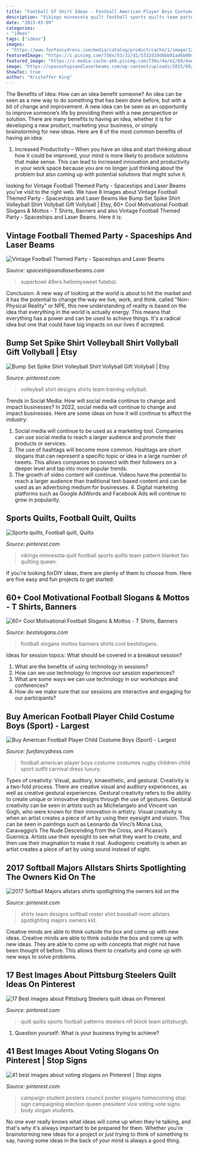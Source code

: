 ```yaml
---
title: "Football Gf Shirt Ideas - Football American Player Boys Costume Costumes Rugby Children Child Sport Outfit Carnival Dress Luxury"
description: "Vikings minnesota quilt football sports quilts team pattern blanket fan quilting queen"
date: "2023-03-09"
categories:
- "ideas"
tags: ["ideas"]
images:
- "https://www.funfancydress.com/media/catalog/product/cache/1/image/1200x/040ec09b1e35df139433887a97daa66f/S/A/SANC_5868.jpg"
featuredImage: "https://i.pinimg.com/736x/53/32/d1/5332d10d8bb01ad6b004a3b81b76a611.jpg"
featured_image: "https://s-media-cache-ak0.pinimg.com/736x/4a/e2/69/4ae269f07eff9a2be43b126fa299bc41--student-council-campaign-student-council-posters.jpg"
image: "https://spaceshipsandlaserbeams.com/wp-content/uploads/2015/09/hms_vintage_football.jpg"
ShowToc: true
author: "Kristoffer King"
---
```



The Benefits of Idea: How can an idea benefit someone?
An idea can be seen as a new way to do something that has been done before, but with a bit of change and improvement. A new idea can be seen as an opportunity to improve someone’s life by providing them with a new perspective or solution. There are many benefits to having an idea, whether it is for developing a new product, marketing your business, or simply brainstorming for new ideas. Here are 8 of the most common benefits of having an idea: 
1. Increased Productivity – When you have an idea and start thinking about how it could be improved, your mind is more likely to produce solutions that make sense. This can lead to increased innovation and productivity in your work space because you are no longer just thinking about the problem but also coming up with potential solutions that might solve it. 

	

		
looking for Vintage Football Themed Party - Spaceships and Laser Beams you've visit to the right web. We have 8 Images about Vintage Football Themed Party - Spaceships and Laser Beams like Bump Set Spike Shirt Volleyball Shirt Vollyball Gift Vollyball | Etsy, 60+ Cool Motivational Football Slogans &amp; Mottos - T Shirts, Banners and also Vintage Football Themed Party - Spaceships and Laser Beams. Here it is:
		
    
## Vintage Football Themed Party - Spaceships And Laser Beams

<img loading=lazy src="https://spaceshipsandlaserbeams.com/wp-content/uploads/2015/09/hms_vintage_football.jpg" onerror="this.onerror=null;this.src='https://tse1.mm.bing.net/th?id=OIP.pD0Oo--VbzNH0PWo0NoxigHaJ4&amp;pid=15.1';" alt="Vintage Football Themed Party - Spaceships and Laser Beams">

_Source: spaceshipsandlaserbeams.com_

>superbowl 49ers hellomysweet futebol. 

	

Conclusion:
A new way of looking at the world is about to hit the market and it has the potential to change the way we live, work, and think. called "Non-Physical Reality" or NPE, this new understanding of reality is based on the idea that everything in the world is actually energy. This means that everything has a power and can be used to achieve things. It's a radical idea but one that could have big impacts on our lives if accepted.

    
## Bump Set Spike Shirt Volleyball Shirt Vollyball Gift Vollyball | Etsy

<img loading=lazy src="https://i.pinimg.com/736x/f9/e9/32/f9e93282e1050a4d4394c1be91bcda88.jpg" onerror="this.onerror=null;this.src='https://tse1.mm.bing.net/th?id=OIP.wQ1RLDmv6lUZuH3mce60yQHaHa&amp;pid=15.1';" alt="Bump Set Spike Shirt Volleyball Shirt Vollyball Gift Vollyball | Etsy">

_Source: pinterest.com_

>volleyball shirt designs shirts team training vollyball. 

	

Trends in Social Media: How will social media continue to change and impact businesses?
In 2022, social media will continue to change and impact businesses. Here are some ideas on how it will continue to affect the industry: 
1. Social media will continue to be used as a marketing tool. Companies can use social media to reach a larger audience and promote their products or services. 
2. The use of hashtags will become more common. Hashtags are short slogans that can represent a specific topic or idea in a large number of tweets. This allows companies to connect with their followers on a deeper level and tap into more popular trends. 
3. The growth of video content will continue. Videos have the potential to reach a larger audience than traditional text-based content and can be used as an advertising medium for businesses. 4. Digital marketing platforms such as Google AdWords and Facebook Ads will continue to grow in popularity.

    
## Sports Quilts, Football Quilt, Quilts

<img loading=lazy src="https://i.pinimg.com/1200x/8c/5c/c0/8c5cc00f5718e042b2e398d6cc659fc0.jpg" onerror="this.onerror=null;this.src='https://tse4.mm.bing.net/th?id=OIP.S8SOSiaQ5eC1UaETE9ZtmgHaJ6&amp;pid=15.1';" alt="Sports quilts, Football quilt, Quilts">

_Source: pinterest.com_

>vikings minnesota quilt football sports quilts team pattern blanket fan quilting queen. 

	

If you're looking forDIY ideas, there are plenty of them to choose from. Here are five easy and fun projects to get started: 

    
## 60+ Cool Motivational Football Slogans &amp; Mottos - T Shirts, Banners

<img loading=lazy src="http://www.bestslogans.com/img/pics/20161023_205357_hdgia.png" onerror="this.onerror=null;this.src='https://tse2.mm.bing.net/th?id=OIP.bSEO5AKE4s2diPyM2eNgQwHaHa&amp;pid=15.1';" alt="60+ Cool Motivational Football Slogans &amp; Mottos - T Shirts, Banners">

_Source: bestslogans.com_

>football slogans mottos banners shirts cool bestslogans. 

	

Ideas for session topics: What should be covered in a breakout session?
1. What are the benefits of using technology in sessions? 
2. How can we use technology to improve our session experiences? 
3. What are some ways we can use technology in our workshops and conferences? 
4. How do we make sure that our sessions are interactive and engaging for our participants?

    
## Buy American Football Player Child Costume Boys (Sport) - Largest

<img loading=lazy src="https://www.funfancydress.com/media/catalog/product/cache/1/image/1200x/040ec09b1e35df139433887a97daa66f/S/A/SANC_5868.jpg" onerror="this.onerror=null;this.src='https://tse1.mm.bing.net/th?id=OIP.Eu-w2IiQL8t-fWSwtTpf2wHaM2&amp;pid=15.1';" alt="Buy American Football Player Child Costume Boys (Sport) - Largest">

_Source: funfancydress.com_

>football american player boys costume costumes rugby children child sport outfit carnival dress luxury. 

	

Types of creativity: Visual, auditory, kinaesthetic, and gestural.
Creativity is a two-fold process. There are creative visual and auditory experiences, as well as creative gestural experiences. Gestural creativity refers to the ability to create unique or innovative designs through the use of gestures. Gestural creativity can be seen in artists such as Michelangelo and Vincent van Gogh, who were known for their innovation in artistry. Visual creativity is when an artist creates a piece of art by using their eyesight and vision. This can be seen in paintings such as Leonardo da Vinci’s Mona Lisa, Caravaggio’s The Nude Descending from the Cross, and Picasso’s Guernica. Artists use their eyesight to see what they want to create, and then use their imagination to make it real. Audiogenic creativity is when an artist creates a piece of art by using sound instead of sight.

    
## 2017 Softball Majors Allstars Shirts Spotlighting The Owners Kid On The

<img loading=lazy src="https://i.pinimg.com/736x/53/32/d1/5332d10d8bb01ad6b004a3b81b76a611.jpg" onerror="this.onerror=null;this.src='https://tse3.mm.bing.net/th?id=OIP.RhZqOhMsj4BNjh-V_HWUjgHaJ3&amp;pid=15.1';" alt="2017 Softball Majors allstars shirts spotlighting the owners kid on the">

_Source: pinterest.com_

>shirts team designs softball roster shirt baseball mom allstars spotlighting majors owners kid. 

	

Creative minds are able to think outside the box and come up with new ideas.
Creative minds are able to think outside the box and come up with new ideas. They are able to come up with concepts that might not have been thought of before. This allows them to creativity and come up with new ways to solve problems.

    
## 17 Best Images About Pittsburg Steelers Quilt Ideas On Pinterest

<img loading=lazy src="https://i.pinimg.com/originals/01/f5/a6/01f5a6d7a7497d468934276e22d76878.jpg" onerror="this.onerror=null;this.src='https://tse1.mm.bing.net/th?id=OIP.YT1cll0EdOaeDmYD3A9F9wHaJ4&amp;pid=15.1';" alt="17 Best images about Pittsburg Steelers quilt ideas on Pinterest">

_Source: pinterest.com_

>quilt quilts sports football patterns steelers nfl block team pittsburgh. 

	

1. Question yourself: What is your business trying to achieve? 

    
## 41 Best Images About Voting Slogans On Pinterest | Stop Signs

<img loading=lazy src="https://s-media-cache-ak0.pinimg.com/736x/4a/e2/69/4ae269f07eff9a2be43b126fa299bc41--student-council-campaign-student-council-posters.jpg" onerror="this.onerror=null;this.src='https://tse1.mm.bing.net/th?id=OIP.COsb79bvYafsrPZkd-xP3wHaJ3&amp;pid=15.1';" alt="41 best images about voting slogans on Pinterest | Stop signs">

_Source: pinterest.com_

>campaign student posters council poster slogans homecoming stop sign campaigning election queen president vice voting vote signs body slogan students. 

	

No one ever really knows what ideas will come up when they're talking, and that's why it's always important to be prepared for them. Whether you're brainstorming new ideas for a project or just trying to think of something to say, having some ideas in the back of your mind is always a good thing.

